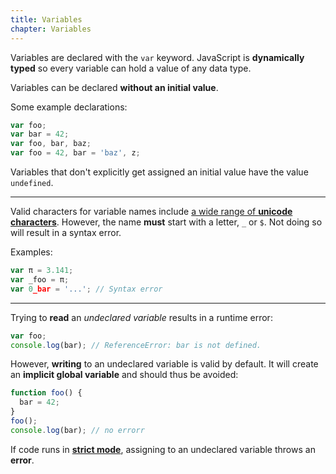 ```yaml
---
title: Variables
chapter: Variables
---
```

Variables are declared with the `var` keyword. JavaScript is
**dynamically typed** so every variable can hold a value of any data type.

Variables can be declared **without an initial value**.

Some example declarations:

```javascript
var foo;
var bar = 42;
var foo, bar, baz;
var foo = 42, bar = 'baz', z;
```

Variables that don't explicitly get assigned an initial value have the value 
`undefined`.

---

Valid characters for variable names include [a wide range of **unicode characters**](http://mathiasbynens.be/notes/javascript-identifiers).
However, the name **must** start with a letter, `_` or `$`. Not doing so will result
in a syntax error.

Examples:

```javascript
var π = 3.141;
var _foo = π;
var 0_bar = '...'; // Syntax error
```

---

Trying to **read** an *undeclared variable* results in a runtime error:

```javascript
var foo;
console.log(bar); // ReferenceError: bar is not defined.
```

However, **writing** to an undeclared variable is valid by default. It will
create an **implicit global variable** and should thus be avoided:

```javascript
function foo() {
  bar = 42;
}
foo();
console.log(bar); // no errorr
```

<div class="callout primary">

  If code runs in **[strict mode][]**, assigning to an undeclared variable 
  throws an **error**.

</div>

[strict mode]: https://developer.mozilla.org/en-US/docs/Web/JavaScript/Reference/Functions_and_function_scope/Strict_mode

